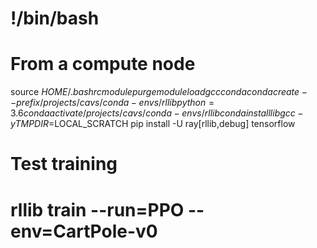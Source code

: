 # !/bin/bash

# From a compute node

source $HOME/.bashrc module purge module load gcc conda conda create --prefix /projects/cavs/conda-envs/rllib python=3.6
conda activate /projects/cavs/conda-envs/rllib conda install libgcc -y TMPDIR=$LOCAL_SCRATCH pip install -U
ray[rllib,debug] tensorflow

# Test training

# rllib train --run=PPO --env=CartPole-v0

